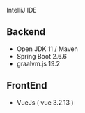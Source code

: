 IntelliJ IDE

## Backend
+ Open JDK 11 / Maven
+ Spring Boot 2.6.6
+ graalvm.js 19.2 

## FrontEnd
+ VueJs ( vue 3.2.13 )

